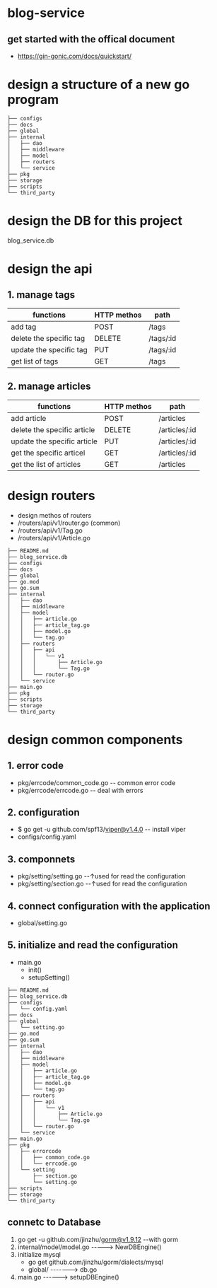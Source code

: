 # blog-service

## get started with the offical document

+ https://gin-gonic.com/docs/quickstart/

# design a structure of a new go program

```blog-service_structure
├── configs
├── docs
├── global
├── internal
│   ├── dao
│   ├── middleware
│   ├── model
│   ├── routers
│   └── service
├── pkg
├── storage
├── scripts
└── third_party
```

# design the DB for this project
blog_service.db

# design the api

## 1. manage tags
| functions               | HTTP methos | path      |
| ----------------------- | ----------- | --------- |
| add tag                 | POST        | /tags     |
| delete the specific tag | DELETE      | /tags/:id |
| update the specific tag | PUT         | /tags/:id |
| get list of tags        | GET         | /tags     |

## 2. manage articles
| functions                   | HTTP methos | path          |
| --------------------------- | ----------- | ------------- |
| add article                 | POST        | /articles     |
| delete the specific article | DELETE      | /articles/:id |
| update the specific article | PUT         | /articles/:id |
| get the specific articel    | GET         | /articles/:id |
| get the list of articles    | GET         | /articles     |

# design routers
+ design methos of routers
+ /routers/api/v1/router.go (common)
+ /routers/api/v1/Tag.go
+ /routers/api/v1/Article.go
  
```
├── README.md
├── blog_service.db
├── configs
├── docs
├── global
├── go.mod
├── go.sum
├── internal
│   ├── dao
│   ├── middleware
│   ├── model
│   │   ├── article.go
│   │   ├── article_tag.go
│   │   ├── model.go
│   │   └── tag.go
│   ├── routers
│   │   ├── api
│   │   │   └── v1
│   │   │       ├── Article.go
│   │   │       └── Tag.go
│   │   └── router.go
│   └── service
├── main.go
├── pkg
├── scripts
├── storage
└── third_party
```
# design common components

## 1. error code
+ pkg/errcode/common_code.go -- common error code
+  pkg/errcode/errcode.go -- deal with errors

## 2. configuration
+ $ go get -u github.com/spf13/viper@v1.4.0 -- install viper
+ configs/config.yaml

## 3. componnets
+ pkg/setting/setting.go --↑used for read the configuration
+ pkg/setting/section.go --↑used for read the configuration

## 4. connect configuration with the application
+ global/setting.go

## 5. initialize and read the configuration
+ main.go
  + init()
  + setupSetting()

```
├── README.md
├── blog_service.db
├── configs
│   └── config.yaml
├── docs
├── global
│   └── setting.go
├── go.mod
├── go.sum
├── internal
│   ├── dao
│   ├── middleware
│   ├── model
│   │   ├── article.go
│   │   ├── article_tag.go
│   │   ├── model.go
│   │   └── tag.go
│   ├── routers
│   │   ├── api
│   │   │   └── v1
│   │   │       ├── Article.go
│   │   │       └── Tag.go
│   │   └── router.go
│   └── service
├── main.go
├── pkg
│   ├── errorcode
│   │   ├── common_code.go
│   │   └── errcode.go
│   └── setting
│       ├── section.go
│       └── setting.go
├── scripts
├── storage
└── third_party
```

## connetc to Database
  1. go get -u github.com/jinzhu/gorm@v1.9.12 --with gorm
  2. internal/model/model.go -----> NewDBEngine()
  3. initialize mysql
     + go get github.com/jinzhu/gorm/dialects/mysql
     + global/ -------> db.go
  4. main.go ------> setupDBEngine()